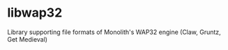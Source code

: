 libwap32
========

 Library supporting file formats of Monolith's WAP32 engine (Claw, Gruntz, Get Medieval)